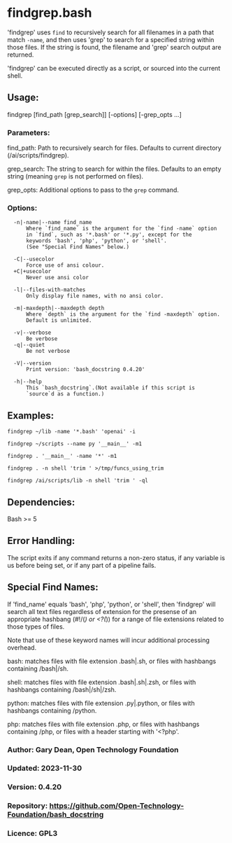 # findgrep.bash

  'findgrep' uses `find` to recursively search for all filenames in
  a path that match `-name`, and then uses 'grep' to search for a
  specified string within those files. If the string is found, the
  filename and 'grep' search output are returned.

  'findgrep' can be executed directly as a script, or sourced into
  the current shell.

## Usage:
  findgrep [find_path [grep_search]] [-options] [-grep_opts ...]

### Parameters:
  find_path:
    Path to recursively search for files. Defaults to current
    directory (/ai/scripts/findgrep).

  grep_search:
    The string to search for within the files. Defaults to an empty
    string (meaning `grep` is not performed on files).

  grep_opts:
    Additional options to pass to the `grep` command.

### Options:
```
  -n|-name|--name find_name
      Where `find_name` is the argument for the `find -name` option
      in `find`, such as '*.bash' or '*.py', except for the
      keywords 'bash', 'php', 'python', or 'shell'.
      (See "Special Find Names" below.)

  -C|--usecolor
      Force use of ansi colour.
  +C|+usecolor
      Never use ansi color

  -l|--files-with-matches
      Only display file names, with no ansi color.

  -m|-maxdepth|--maxdepth depth
      Where `depth` is the argument for the `find -maxdepth` option.
      Default is unlimited.

  -v|--verbose
      Be verbose
  -q|--quiet
      Be not verbose

  -V|--version
      Print version: 'bash_docstring 0.4.20'

  -h|--help
      This `bash_docstring`.(Not available if this script is
      `source`d as a function.)
```

## Examples:

  ```
  findgrep ~/lib -name '*.bash' 'openai' -i

  findgrep ~/scripts --name py '__main__' -m1

  findgrep . '__main__' -name '*' -m1

  findgrep . -n shell 'trim ' >/tmp/funcs_using_trim

  findgrep /ai/scripts/lib -n shell 'trim ' -ql

  ```

## Dependencies:
  Bash >= 5

## Error Handling:
  The script exits if any command returns a non-zero status, if any
  variable is us before being set, or if any part of a pipeline
  fails.

## Special Find Names:
  If 'find_name' equals 'bash', 'php', 'python', or 'shell', then
  'findgrep' will search all text files regardless of extension for
  the presense of an appropriate hashbang (#!/(*) or <?(*)) for a
  range of file extensions related to those types of files.

  Note that use of these keyword names will incur additional
  processing overhead.

  bash: matches files with file extension .bash|.sh, or files with
  hashbangs containing /bash|/sh.

  shell: matches files with file extension .bash|.sh|.zsh, or files
  with hashbangs containing /bash|/sh|/zsh.

  python: matches files with file extension .py|.python, or files
  with hashbangs containing /python.

  php: matches files with file extension .php, or files with
  hashbangs containing /php, or files with a header starting
  with '<?php'.

### Author: Gary Dean, Open Technology Foundation

### Updated: 2023-11-30

### Version: 0.4.20

### Repository: https://github.com/Open-Technology-Foundation/bash_docstring

### Licence: GPL3

